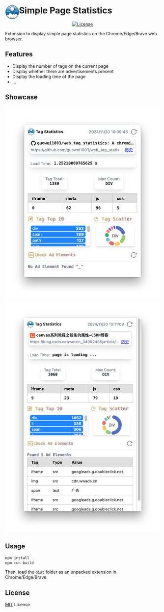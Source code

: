 # <img src="public/icons/icon_48.png" width="45" align="left"> Simple Page Statistics
<p align="center">
  <a href="https://github.com/guowei1003/web_tag_statistics/blob/main/LICENSE">
    <img height="28px" alt="License" src="http://img.shields.io/badge/license-mit-blue.svg?style=for-the-badge" style="max-width:100%;">
  </a>
</p>

Extension to display simple page statistics on the Chrome/Edge/Brave web browser.

## Features

- Display the number of tags on the current page
- Display whether there are advertisements present
- Display the loading time of the page
- ...

## Showcase
![截图](./pic1.png)
![截图](./pic2.png)
## Usage

```
npm install
npm run build
```

Then, load the `dist` folder as an unpacked extension in Chrome/Edge/Brave.


## License

[MIT](https://github.com/guowei1003/web_tag_statistics/blob/main/LICENSE) License

